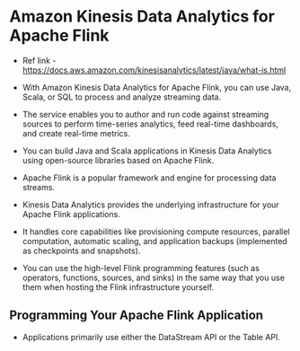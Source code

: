 # Amazon Kinesis Data Analytics for Apache Flink
- Ref link - https://docs.aws.amazon.com/kinesisanalytics/latest/java/what-is.html

- With Amazon Kinesis Data Analytics for Apache Flink, you can use Java, Scala, or SQL to process and analyze streaming data. 
- The service enables you to author and run code against streaming sources to perform time-series analytics, feed real-time dashboards, and create real-time metrics.
- You can build Java and Scala applications in Kinesis Data Analytics using open-source libraries based on Apache Flink. 
- Apache Flink is a popular framework and engine for processing data streams.
-  Kinesis Data Analytics provides the underlying infrastructure for your Apache Flink applications. 
-  It handles core capabilities like provisioning compute resources, parallel computation, automatic scaling, and application backups (implemented as checkpoints and snapshots). 
-  You can use the high-level Flink programming features (such as operators, functions, sources, and sinks) in the same way that you use them when hosting the Flink infrastructure yourself.

## Programming Your Apache Flink Application
- Applications primarily use either the DataStream API or the Table API. 
### 

